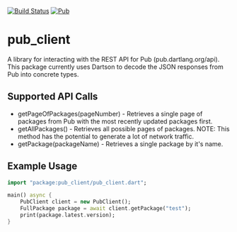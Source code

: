 [![Build Status](https://travis-ci.org/jimsimon/pub_client.svg?branch=master)](https://travis-ci.org/jimsimon/pub_client)
[![Pub](https://img.shields.io/pub/v/pub_client.svg)]()

# pub_client
A library for interacting with the REST API for Pub (pub.dartlang.org/api).  This package currently uses Dartson to decode the JSON responses from Pub into concrete types.

Supported API Calls
--------------------
* getPageOfPackages(pageNumber) - Retrieves a single page of packages from Pub with the most recently updated packages first.
* getAllPackages() - Retrieves all possible pages of packages.  NOTE: This method has the potential to generate a lot of network traffic.
* getPackage(packageName) - Retrieves a single package by it's name.

Example Usage
-------------
```dart
import "package:pub_client/pub_client.dart";

main() async {
    PubClient client = new PubClient();
    FullPackage package = await client.getPackage("test");
    print(package.latest.version);
}
```